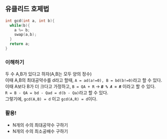 ## 유클리드 호제법

```cpp 
int gcd(int a, int b){
  while(b){
    a %= b;
    swap(a,b);
  }
  return a;
}
```

### 이해하기
두 수 A,B가 있다고 하자(A,B는 모두 양의 정수)  
이때 A,B의 최대공약수를 d라고 할때, `A = ad(a!=0), B = bd(b!=0)`라고 할 수 있다.  
이때 A보다 B가 더 크다고 가정하고, `B = QA + R` → ***`B % A = R`*** 이라고 할 수 있다.  
`R = B - QA = bd - Qad = d(b - Qa)`라고 할 수 있다.  
그렇기에, `gcd(A,B) = d` 이고 `gcd(A,R) = d`이다.

### 활용!
- N개의 수의 최대공약수 구하기
- N개의 수의 최소공배수 구하기
